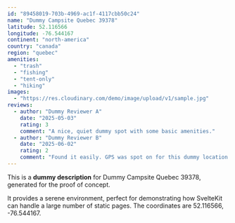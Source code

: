 ```yaml
---
id: "89458019-703b-4969-ac1f-4117cbb50c24"
name: "Dummy Campsite Quebec 39378"
latitude: 52.116566
longitude: -76.544167
continent: "north-america"
country: "canada"
region: "quebec"
amenities:
  - "trash"
  - "fishing"
  - "tent-only"
  - "hiking"
images:
  - "https://res.cloudinary.com/demo/image/upload/v1/sample.jpg"
reviews:
  - author: "Dummy Reviewer A"
    date: "2025-05-03"
    rating: 3
    comment: "A nice, quiet dummy spot with some basic amenities."
  - author: "Dummy Reviewer B"
    date: "2025-06-02"
    rating: 2
    comment: "Found it easily. GPS was spot on for this dummy location."
---
```


This is a **dummy description** for Dummy Campsite Quebec 39378, generated for the proof of concept.

It provides a serene environment, perfect for demonstrating how SvelteKit can handle a large number of static pages. The coordinates are 52.116566, -76.544167.
